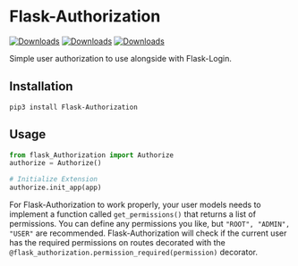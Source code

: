 # Flask-Authorization

[![Downloads](https://pepy.tech/badge/flask-authorization)](https://pepy.tech/project/flask-authorization)
[![Downloads](https://pepy.tech/badge/flask-authorization/month)](https://pepy.tech/project/flask-authorization)
[![Downloads](https://pepy.tech/badge/flask-authorization/week)](https://pepy.tech/project/flask-authorization)

Simple user authorization to use alongside with Flask-Login.

## Installation
```
pip3 install Flask-Authorization
```

## Usage
```python
from flask_Authorization import Authorize
authorize = Authorize()

# Initialize Extension
authorize.init_app(app)
```

For Flask-Authorization to work properly, your user models needs to implement a function called `get_permissions()` that returns a list of permissions. You can define any permissions you like, but `"ROOT", "ADMIN", "USER"` are recommended.
Flask-Authorization will check if the current user has the required permissions on routes decorated with the `@flask_authorization.permission_required(permission)` decorator.